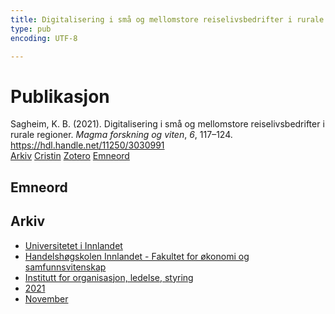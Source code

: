 ```yaml
---
title: Digitalisering i små og mellomstore reiselivsbedrifter i rurale regioner
type: pub
encoding: UTF-8

---
```

<h1>Publikasjon</h1>
<article id="csl-bib-container-R4RRK7BB" class="csl-bib-container">
  <div class="csl-bib-body"> <div class="csl-entry">Sagheim, K. B. (2021). Digitalisering i små og mellomstore reiselivsbedrifter i rurale regioner. <i>Magma forskning og viten</i>, <i>6</i>, 117–124. <a href="https://hdl.handle.net/11250/3030991">https://hdl.handle.net/11250/3030991</a></div> </div>
  <div class="csl-bib-buttons">
    <a href="#taxonomy-article-R4RRK7BB" alt="archive" class="csl-bib-button">Arkiv</a>
    <a href="https://app.cristin.no/results/show.jsf?id=1955501" alt="Cristin" class="csl-bib-button">Cristin</a>
    <a href="http://zotero.org/groups/5881554/items/R4RRK7BB" alt="Zotero" class="csl-bib-button">Zotero</a>
    <a href="#keywords-article-R4RRK7BB" alt="keywords" class="csl-bib-button">Emneord</a>
  </div>
  <div id="csl-bib-meta-container-R4RRK7BB"></div>
</article>
<div id="csl-bib-meta-R4RRK7BB" class="csl-bib-meta">
  <article id="keywords-article-R4RRK7BB" class="keywords-article">
    <h1>Emneord</h1>
    
  </article>
  <article id="taxonomy-article-R4RRK7BB" class="taxonomy-article">
    <h1>Arkiv</h1>
    <ul>
      <li>
        <a href="/nn/archive/?key=3DCRN523">Universitetet i Innlandet</a>
      </li>
      <li>
        <a href="/nn/archive/?key=DU8Q9LN9">Handelshøgskolen Innlandet - Fakultet for økonomi og samfunnsvitenskap</a>
      </li>
      <li>
        <a href="/nn/archive/?key=4LUWR3ZM">Institutt for organisasjon, ledelse, styring</a>
      </li>
      <li>
        <a href="/nn/archive/?key=8VQBC64H">2021</a>
      </li>
      <li>
        <a href="/nn/archive/?key=VNLRRZ6E">November</a>
      </li>
    </ul>
  </article>
</div>
